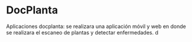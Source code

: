 # DocPlanta
Aplicaciones docplanta: se realizara una aplicación móvil y web en donde se realizara el escaneo de plantas y detectar enfermedades.
d